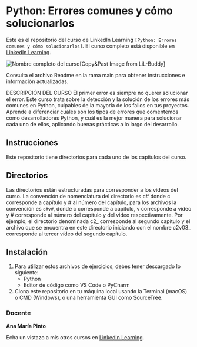 # Python: Errores comunes y cómo solucionarlos

Este es el repositorio del curso de LinkedIn Learning `[Python: Errores comunes y cómo solucionarlos]`. El curso completo está disponible en [LinkedIn Learning][lil-course-url].

![Nombre completo del curso][lil-thumbnail-url][Copy&Past Image from LiL-Buddy] 

Consulta el archivo Readme en la rama main para obtener instrucciones e información actualizadas.

DESCRIPCIÓN DEL CURSO
El primer error es siempre no querer solucionar el error. Este curso trata sobre la detección y la solución de los errores más comunes en Python, culpables de la mayoría de los fallos en tus proyectos. Aprende a diferenciar cuáles son los tipos de errores que comentemos como desarrolladores Python, y cuál es la mejor manera para solucionar cada uno de ellos, aplicando buenas prácticas a lo largo del desarrollo.

## Instrucciones

Este repositorio tiene directorios para cada uno de los capítulos del curso.

## Directorios
Las directorios están estructuradas para corresponder a los vídeos del curso. La convención de nomenclatura del directorio es c# donde c corresponde a capítulo y # al número del capítulo, para los archivos la convención es `c#v#`, donde c corresponde a capítulo, v corresponde a video y # corresponde al número del capítulo y del video respectivamente. Por ejemplo, el directorio denominada c2_ corresponde al segundo capítulo y el archivo que se encuentra en este directorio iniciando con el nombre c2v03_ corresponde al tercer vídeo del segundo capítulo.



## Instalación
1. Para utilizar estos archivos de ejercicios, debes tener descargado lo siguiente:
	- Python
	- Editor de código como VS Code o PyCharm
2. Clona este repositorio en tu máquina local usando la Terminal (macOS) o CMD (Windows), o una herramienta GUI como SourceTree.

### Docente

**Ana María Pinto**

Echa un vistazo a mis otros cursos en [LinkedIn Learning](https://www.linkedin.com/learning/instructors/ana-maria-pinto).

[0]: # (Replace these placeholder URLs with actual course URLs)
[lil-course-url]: https://www.linkedin.com/learning/building-a-graphql-project-with-react-js
[lil-thumbnail-url]: https://cdn.lynda.com/course/2875095/2875095-1615224395432-16x9.jpg

